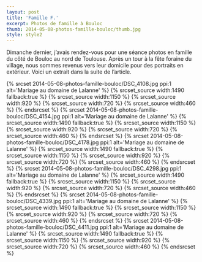 ```yaml
---
layout: post
title: 'Famille F.'
excerpt: Photos de famille à Bouloc
thumb: 2014-05-08-photos-famille-bouloc/thumb.jpg
style: style2
---
```


Dimanche dernier, j’avais rendez-vous pour une séance photos en famille du côté de Bouloc au nord de Toulouse. Après un tour à la fête foraine du village, 
nous sommes revenus vers leur domicile pour des portraits en extérieur. Voici un extrait dans la suite de l’article.

<span class="image fit">
{% srcset 2014-05-08-photos-famille-bouloc/DSC_4108.jpg ppi:1 alt='Mariage au domaine de Lalanne' %}
    {% srcset_source width:1490 fallback:true %} 
    {% srcset_source width:1150 %}
    {% srcset_source width:920 %}
    {% srcset_source width:720 %}
    {% srcset_source width:460 %}
{% endsrcset %}
</span>

<span class="image fit">
{% srcset 2014-05-08-photos-famille-bouloc/DSC_4154.jpg ppi:1 alt='Mariage au domaine de Lalanne' %}
    {% srcset_source width:1490 fallback:true %} 
    {% srcset_source width:1150 %}
    {% srcset_source width:920 %}
    {% srcset_source width:720 %}
    {% srcset_source width:460 %}
{% endsrcset %}
</span>

<span class="image fit">
{% srcset 2014-05-08-photos-famille-bouloc/DSC_4178.jpg ppi:1 alt='Mariage au domaine de Lalanne' %}
    {% srcset_source width:1490 fallback:true %} 
    {% srcset_source width:1150 %}
    {% srcset_source width:920 %}
    {% srcset_source width:720 %}
    {% srcset_source width:460 %}
{% endsrcset %}
</span>

<span class="image fit">
{% srcset 2014-05-08-photos-famille-bouloc/DSC_4298.jpg ppi:1 alt='Mariage au domaine de Lalanne' %}
    {% srcset_source width:1490 fallback:true %} 
    {% srcset_source width:1150 %}
    {% srcset_source width:920 %}
    {% srcset_source width:720 %}
    {% srcset_source width:460 %}
{% endsrcset %}
</span>

<span class="image fit">
{% srcset 2014-05-08-photos-famille-bouloc/DSC_4339.jpg ppi:1 alt='Mariage au domaine de Lalanne' %}
    {% srcset_source width:1490 fallback:true %} 
    {% srcset_source width:1150 %}
    {% srcset_source width:920 %}
    {% srcset_source width:720 %}
    {% srcset_source width:460 %}
{% endsrcset %}
</span>

<span class="image fit">
{% srcset 2014-05-08-photos-famille-bouloc/DSC_4411.jpg ppi:1 alt='Mariage au domaine de Lalanne' %}
    {% srcset_source width:1490 fallback:true %} 
    {% srcset_source width:1150 %}
    {% srcset_source width:920 %}
    {% srcset_source width:720 %}
    {% srcset_source width:460 %}
{% endsrcset %}
</span>